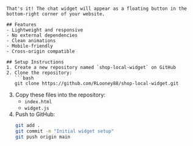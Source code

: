 <script src="https://rlooney88.github.io/shop-local-widget/widget.js"></script>
```

That's it! The chat widget will appear as a floating button in the bottom-right corner of your website.

## Features
- Lightweight and responsive
- No external dependencies
- Clean animations
- Mobile-friendly
- Cross-origin compatible

## Setup Instructions
1. Create a new repository named `shop-local-widget` on GitHub
2. Clone the repository:
   ```bash
   git clone https://github.com/RLooney88/shop-local-widget.git
   ```
3. Copy these files into the repository:
   - `index.html`
   - `widget.js`
4. Push to GitHub:
   ```bash
   git add .
   git commit -m "Initial widget setup"
   git push origin main